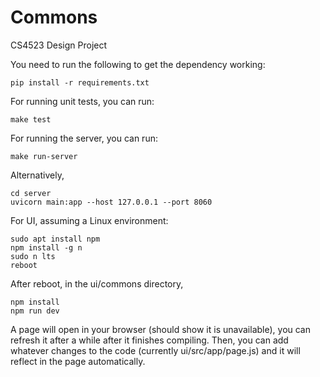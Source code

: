 # Commons
CS4523 Design Project

You need to run the following to get the dependency working:

    pip install -r requirements.txt

For running unit tests, you can run:
    
    make test

For running the server, you can run:
    
    make run-server

Alternatively,
   
    cd server
    uvicorn main:app --host 127.0.0.1 --port 8060

For UI, assuming a Linux environment:

    sudo apt install npm
    npm install -g n
    sudo n lts
    reboot
After reboot, in the ui/commons directory,
    
    npm install
    npm run dev

A page will open in your browser (should show it is unavailable),
you can refresh it after a while after it finishes compiling. Then, you can add whatever 
changes to the code (currently ui/src/app/page.js) and it will reflect 
in the page automatically.